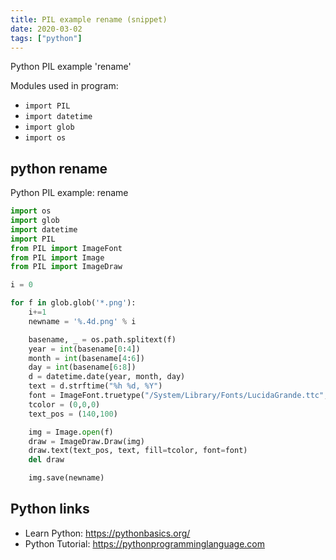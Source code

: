```yaml
---
title: PIL example rename (snippet)
date: 2020-03-02
tags: ["python"]
---
```

Python PIL example 'rename'


Modules used in program: 
* `import PIL`
* `import datetime`
* `import glob`
* `import os`

## python rename

Python PIL example: rename

```python
import os
import glob
import datetime
import PIL
from PIL import ImageFont
from PIL import Image
from PIL import ImageDraw

i = 0

for f in glob.glob('*.png'):
    i+=1
    newname = '%.4d.png' % i

    basename, _ = os.path.splitext(f)
    year = int(basename[0:4])
    month = int(basename[4:6])
    day = int(basename[6:8])
    d = datetime.date(year, month, day)
    text = d.strftime("%h %d, %Y")
    font = ImageFont.truetype("/System/Library/Fonts/LucidaGrande.ttc",55)
    tcolor = (0,0,0)
    text_pos = (140,100)

    img = Image.open(f)
    draw = ImageDraw.Draw(img)
    draw.text(text_pos, text, fill=tcolor, font=font)
    del draw

    img.save(newname)


```

## Python links

- Learn Python: https://pythonbasics.org/
- Python Tutorial: https://pythonprogramminglanguage.com
